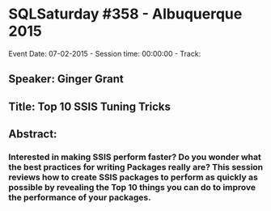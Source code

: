 # SQLSaturday #358 - Albuquerque 2015
Event Date: 07-02-2015 - Session time: 00:00:00 - Track: 
## Speaker: Ginger Grant
## Title: Top 10 SSIS Tuning Tricks
## Abstract:
### Interested in making SSIS perform faster? Do you wonder what the best practices for writing Packages really are?   This session reviews how to create SSIS packages to perform as quickly as possible by revealing the Top 10 things you can do to improve the performance of your packages.
